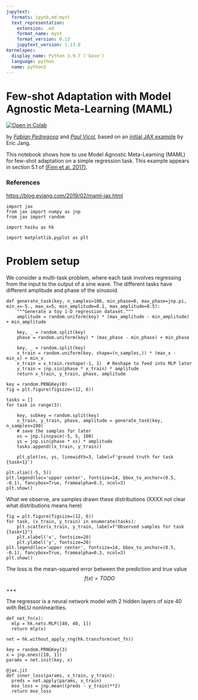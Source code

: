 ```yaml
---
jupytext:
  formats: ipynb,md:myst
  text_representation:
    extension: .md
    format_name: myst
    format_version: 0.13
    jupytext_version: 1.13.8
kernelspec:
  display_name: Python 3.9.7 ('base')
  language: python
  name: python3
---
```


# Few-shot Adaptation with Model Agnostic Meta-Learning (MAML)

[![Open in Colab](https://colab.research.google.com/assets/colab-badge.svg)](https://colab.research.google.com/github/google/jaxopt/blob/main/docs/notebooks/deep_learning/maml.ipynb)

by [*Fabian Pedregosa*](https://fa.bianp.net) and [*Paul Vicol*](https://www.paulvicol.com/), based on an [initial JAX example](https://github.com/ericjang/maml-jax/blob/master/maml.ipynb) by Eric Jang.

This notebook shows how to use Model Agnostic Meta-Learning (MAML) for few-shot adaptation on a simple regression task. This example appears in section 5.1 of [(Finn et al. 2017)](https://arxiv.org/pdf/1703.03400.pdf).


### References

https://blog.evjang.com/2019/02/maml-jax.html

```{code-cell} ipython3
import jax
from jax import numpy as jnp
from jax import random

import haiku as hk

import matplotlib.pyplot as plt
```

# Problem setup

We consider a multi-task problem, where each task involves regressing from the input to the output of a sine wave. The different tasks have different amplitude and phase of the sinusoid.

```{code-cell} ipython3
def generate_task(key, n_samples=100, min_phase=0, max_phase=jnp.pi, min_x=-5., max_x=5, min_amplitude=0.1, max_amplitude=0.5):
    """Generate a toy 1-D regression dataset."""
    amplitude = random.uniform(key) * (max_amplitude - min_amplitude) + min_amplitude
    
    key, _ = random.split(key)
    phase = random.uniform(key) * (max_phase - min_phase) + min_phase

    key, _ = random.split(key)
    x_train = random.uniform(key, shape=(n_samples,)) * (max_x - min_x) + min_x
    x_train = x_train.reshape(-1, 1)  # Reshape to feed into MLP later
    y_train = jnp.sin(phase * x_train) * amplitude
    return x_train, y_train, phase, amplitude
```

```{code-cell} ipython3
key = random.PRNGKey(0)
fig = plt.figure(figsize=(12, 6))

tasks = []
for task in range(3):

    key, subkey = random.split(key)
    x_train, y_train, phase, amplitude = generate_task(key, n_samples=100)
    # save the samples for later
    xs = jnp.linspace(-5, 5, 100)
    ys = jnp.sin(phase * xs) * amplitude
    tasks.append((x_train, y_train))

    plt.plot(xs, ys, linewidth=3, label=f'ground truth for task {task+1}')

plt.xlim((-5, 5))
plt.legend(loc='upper center', fontsize=14, bbox_to_anchor=(0.5, -0.1), fancybox=True, framealpha=0.3, ncol=3)
plt.show()
```

What we observe, are samples drawn these distributions (XXXX not clear what distributions means here)

```{code-cell} ipython3
fig = plt.figure(figsize=(12, 6))
for task, (x_train, y_train) in enumerate(tasks):
    plt.scatter(x_train, y_train, label=f"Observed samples for task {task+1}")
    plt.xlabel('x', fontsize=20)
    plt.ylabel('y', fontsize=20)
plt.legend(loc='upper center', fontsize=14, bbox_to_anchor=(0.5, -0.1), fancybox=True, framealpha=0.3, ncol=3)
plt.show()
```

The loss is the mean-squared error between the prediction and true value
$$
f(x) = TODO
$$

+++

The regressor is a neural network model with 2 hidden layers of size 40 with ReLU nonlinearities.

```{code-cell} ipython3
def net_fn(x):
  mlp = hk.nets.MLP([40, 40, 1])
  return mlp(x)

net = hk.without_apply_rng(hk.transform(net_fn))

key = random.PRNGKey(3)
x = jnp.ones([10, 1])
params = net.init(key, x)

@jax.jit
def inner_loss(params, x_train, y_train):
  preds = net.apply(params, x_train)
  mse_loss = jnp.mean((preds - y_train)**2)
  return mse_loss
```

```{code-cell} ipython3

```
